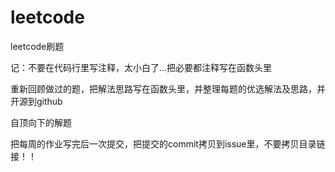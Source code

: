 # leetcode
 leetcode刷题

记：不要在代码行里写注释，太小白了...把必要都注释写在函数头里

重新回顾做过的题，把解法思路写在函数头里，并整理每题的优选解法及思路，并开源到github

自顶向下的解题

把每周的作业写完后一次提交，把提交的commit拷贝到issue里，不要拷贝目录链接！！